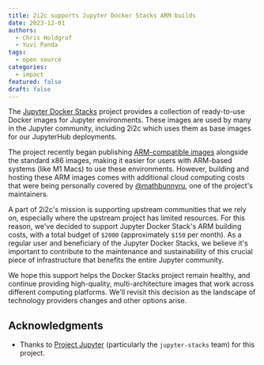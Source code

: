 ```yaml
---
title: 2i2c supports Jupyter Docker Stacks ARM builds
date: 2023-12-01
authors:
  - Chris Holdgraf
  - Yuvi Panda
tags:
  - open source
categories:
  - impact
featured: false
draft: false
---
```


The [Jupyter Docker Stacks](https://jupyter-docker-stacks.readthedocs.io/) project provides a collection of ready-to-use Docker images for Jupyter environments. These images are used by many in the Jupyter community, including 2i2c which uses them as base images for our JupyterHub deployments.

The project recently began publishing [ARM-compatible images](https://github.com/jupyter/docker-stacks/issues/1019) alongside the standard x86 images, making it easier for users with ARM-based systems (like M1 Macs) to use these environments. However, building and hosting these ARM images comes with additional cloud computing costs that were being personally covered by [@mathbunnyru](https://github.com/mathbunnyru), one of the project's maintainers.

A part of 2i2c's mission is supporting upstream communities that we rely on, especially where the upstream project has limited resources. For this reason, we've decided to support Jupyter Docker Stack's ARM building costs, with a total budget of `$2000` (approximately `$150` per month). As a regular user and beneficiary of the Jupyter Docker Stacks, we believe it's important to contribute to the maintenance and sustainability of this crucial piece of infrastructure that benefits the entire Jupyter community.

We hope this support helps the Docker Stacks project remain healthy, and continue providing high-quality, multi-architecture images that work across different computing platforms. We'll revisit this decision as the landscape of technology providers changes and other options arise.

## Acknowledgments

- Thanks to [Project Jupyter](../../../collaborators/jupyter/) (particularly the `jupyter-stacks` team) for this project.
